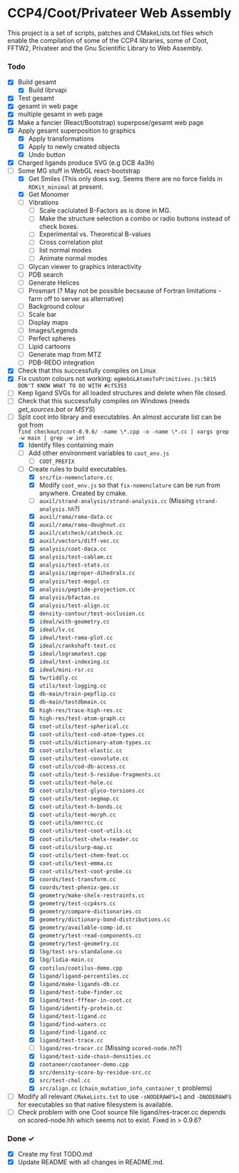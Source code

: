 # CCP4/Coot/Privateer Web Assembly
This project is a set of scripts, patches and CMakeLists.txt files which enable the compilation of some of the CCP4 libraries, some of Coot, FFTW2, Privateer and the Gnu Scientific Library to Web Assembly.

### Todo

- [x] Build gesamt
  - [x] Build librvapi
- [x] Test gesamt
- [x] gesamt in web page
- [x] multiple gesamt in web page
- [x] Make a fancier (React/Bootstrap) superpose/gesamt web page
- [x] Apply gesamt superposition to graphics
  - [x] Apply transformations
  - [x] Apply to newly created objects
  - [x] Undo button
- [x] Charged ligands produce SVG (e.g DCB 4a3h)
- [ ] Some MG stuff in WebGL react-bootstrap
  - [x] Get Smiles (This only does svg. Seems there are no force fields in `RDKit_minimal` at present.
  - [x] Get Monomer
  - [ ] Vibrations
    - [ ] Scale caclulated B-Factors as is done in MG.
    - [ ] Make the structure selection a combo or radio buttons instead of check boxes.
    - [ ] Experimental vs. Theoretical B-values
    - [ ] Cross correlation plot
    - [ ] list normal modes
    - [ ] Animate normal modes
  - [ ] Glycan viewer to graphics interactivity
  - [ ] PDB search
  - [ ] Generate Helices
  - [ ] Prosmart (? May not be possible becsause of Fortran limitations - farm off to server as alternative)
  - [ ] Background colour
  - [ ] Scale bar
  - [ ] Display maps
  - [ ] Images/Legends
  - [ ] Perfect spheres
  - [ ] Lipid cartoons
  - [ ] Generate map from MTZ
  - [ ] PDB-REDO integration
- [x] Check that this successfully compiles on Linux
- [x] Fix custom colours not working: `mgWebGLAtomsToPrimitives.js:5815 DON'T KNOW WHAT TO DO WITH #cf5353`
- [ ] Keep ligand SVGs for all loaded structures and delete when file closed.
- [ ] Check that this successfully compiles on Windows (needs *get_sources.bat* or *MSYS*)
- [ ] Split coot into library and executables. An almost accurate list can be got from  
    `find checkout/coot-0.9.6/ -name \*.cpp -o -name \*.cc | xargs grep -w main | grep -w int`
  - [x] Identify files containing main
  - [ ] Add other environment variables to `coot_env.js`
    - [ ] `COOT_PREFIX`
  - [ ] Create rules to build executables.
    - [x] `src/fix-nomenclature.cc`
    - [x] Modify `coot_env.js` so that `fix-nomenclature` can be run from anywhere. Created by cmake.
    - [ ] `auxil/strand-analysis/strand-analysis.cc` (Missing `strand-analysis.hh`?)
    - [x] `auxil/rama/rama-data.cc`
    - [x] `auxil/rama/rama-doughnut.cc`
    - [x] `auxil/catcheck/catcheck.cc`
    - [x] `auxil/vectors/diff-vec.cc`
    - [x] `analysis/coot-daca.cc`
    - [x] `analysis/test-cablam.cc`
    - [x] `analysis/test-stats.cc`
    - [x] `analysis/improper-dihedrals.cc`
    - [x] `analysis/test-mogul.cc`
    - [x] `analysis/peptide-projection.cc`
    - [x] `analysis/bfactan.cc`
    - [x] `analysis/test-align.cc`
    - [x] `density-contour/test-occlusion.cc`
    - [x] `ideal/with-geometry.cc`
    - [x] `ideal/lv.cc`
    - [x] `ideal/test-rama-plot.cc`
    - [x] `ideal/crankshaft-test.cc`
    - [x] `ideal/logramatest.cpp`
    - [x] `ideal/test-indexing.cc`
    - [x] `ideal/mini-rsr.cc`
    - [x] `tw/tiddly.cc`
    - [x] `utils/test-logging.cc`
    - [x] `db-main/train-pepflip.cc`
    - [x] `db-main/testdbmain.cc`
    - [x] `high-res/trace-high-res.cc`
    - [x] `high-res/test-atom-graph.cc`
    - [x] `coot-utils/test-spherical.cc`
    - [x] `coot-utils/test-cod-atom-types.cc`
    - [x] `coot-utils/dictionary-atom-types.cc`
    - [x] `coot-utils/test-elastic.cc`
    - [x] `coot-utils/test-convolute.cc`
    - [x] `coot-utils/cod-db-access.cc`
    - [x] `coot-utils/test-5-residue-fragments.cc`
    - [x] `coot-utils/test-hole.cc`
    - [x] `coot-utils/test-glyco-torsions.cc`
    - [x] `coot-utils/test-segmap.cc`
    - [x] `coot-utils/test-h-bonds.cc`
    - [x] `coot-utils/test-morph.cc`
    - [x] `coot-utils/mmrrcc.cc`
    - [x] `coot-utils/test-coot-utils.cc`
    - [x] `coot-utils/test-shelx-reader.cc`
    - [x] `coot-utils/slurp-map.cc`
    - [x] `coot-utils/test-chem-feat.cc`
    - [x] `coot-utils/test-emma.cc`
    - [x] `coot-utils/test-coot-probe.cc`
    - [x] `coords/test-transform.cc`
    - [x] `coords/test-phenix-geo.cc`
    - [x] `geometry/make-shelx-restraints.cc`
    - [x] `geometry/test-ccp4srs.cc`
    - [x] `geometry/compare-dictionaries.cc`
    - [x] `geometry/dictionary-bond-distributions.cc`
    - [x] `geometry/available-comp-id.cc`
    - [x] `geometry/test-read-components.cc`
    - [x] `geometry/test-geometry.cc`
    - [x] `lbg/test-srs-standalone.cc`
    - [x] `lbg/lidia-main.cc`
    - [x] `cootilus/cootilus-demo.cpp`
    - [x] `ligand/ligand-percentiles.cc`
    - [x] `ligand/make-ligands-db.cc`
    - [x] `ligand/test-tube-finder.cc`
    - [x] `ligand/test-fffear-in-coot.cc`
    - [x] `ligand/identify-protein.cc`
    - [x] `ligand/test-ligand.cc`
    - [x] `ligand/find-waters.cc`
    - [x] `ligand/find-ligand.cc`
    - [x] `ligand/test-trace.cc`
    - [ ] `ligand/res-tracer.cc` (Missing `scored-node.hh`?)
    - [x] `ligand/test-side-chain-densities.cc`
    - [x] `cootaneer/cootaneer-demo.cpp`
    - [x] `src/density-score-by-residue-src.cc`
    - [x] `src/test-chol.cc`
    - [x] `src/align.cc` (`chain_mutation_info_container_t` problems)
- [ ] Modify all relevant `CMakeLists.txt` to use `-sNODERAWFS=1` and `-DNODERAWFS` for executables so that native filesystem is available.
- [ ] Check problem with one Coot source file ligand/res-tracer.cc depends on scored-node.hh which seems not to exist. Fixed in > 0.9.6?
### Done ✓

- [x] Create my first TODO.md  
- [x] Update README with all changes in README.md.
